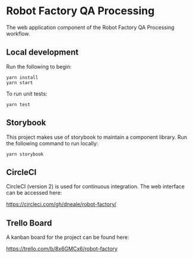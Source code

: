 # Robot Factory QA Processing

The web application component of the Robot Factory QA Processing workflow.

## Local development

Run the following to begin:
```
yarn install
yarn start
```

To run unit tests:
```
yarn test
```

## Storybook
This project makes use of storybook to maintain a component library. Run the following command to run locally:
```
yarn storybook
```

## CircleCI
CircleCI (version 2) is used for continuous integration. The web interface can be accessed here:

https://circleci.com/gh/dneale/robot-factory/


## Trello Board

A kanban board for the project can be found here:

https://trello.com/b/8x6GMCx6/robot-factory


